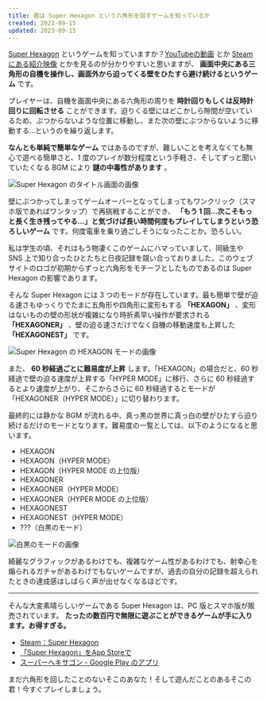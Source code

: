 ```yaml
---
title: 君は Super Hexagon という六角形を回すゲームを知っているか
created: 2023-09-15
updated: 2023-09-15
---
```


[Super Hexagon](https://superhexagon.com/) というゲームを知っていますか？[YouTubeの動画](https://www.youtube.com/watch?v=2sz0mI_6tLQ) とか [Steamにある紹介映像](https://store.steampowered.com/app/221640/) とかを見るのが分かりやすいと思いますが、 **画面中央にある三角形の自機を操作し、画面外から迫ってくる壁をひたすら避け続けるというゲーム** です。

プレイヤーは、自機を画面中央にある六角形の周りを **時計回りもしくは反時計回りに回転させる** ことができます。迫りくる壁にはどこかしら隙間が空いているため、ぶつからないような位置に移動し、また次の壁にぶつからないように移動する…というのを繰り返します。

**なんとも単純で簡単なゲーム** ではあるのですが、難しいことを考えなくても無心で遊べる簡単さと、1 度のプレイが数分程度という手軽さ、そしてずっと聞いていたくなる BGM により **謎の中毒性があります** 。

![Super Hexagon のタイトル画面の画像](ae907a70-0246-4755-d8ad-5ec9295d3300)

壁にぶつかってしまってゲームオーバーとなってしまってもワンクリック（スマホ版であればワンタップ）で再挑戦することができ、 **「もう 1 回…次こそもっと長く生き残ってやる…」と気づけば長い時間何度もプレイしてしまうという恐ろしいゲーム** です。何度電車を乗り過ごしそうになったことか。恐ろしい。

私は学生の頃、それはもう物凄くこのゲームにハマっていまして、同級生や SNS 上で知り合ったひとたちと日夜記録を競い合っておりました。このウェブサイトのロゴが初期からずっと六角形をモチーフとしたものであるのは Super Hexagon の影響であります。

そんな Super Hexagon には 3 つのモードが存在しています。最も簡単で壁が迫る速さもゆっくりでたまに五角形や四角形に変形もする **「HEXAGON」** 、変形はないものの壁の形状が複雑になり時折素早い操作が要求される **「HEXAGONER」** 、壁の迫る速さだけでなく自機の移動速度も上昇した **「HEXAGONEST」** です。

![Super Hexagon の HEXAGON モードの画像](e55d0212-6b26-403f-1620-7c55321ae400)

また、 **60 秒経過ごとに難易度が上昇** します。「HEXAGON」の場合だと、60 秒経過で壁の迫る速度が上昇する「HYPER MODE」に移行、さらに 60 秒経過するとより速度が上がり、そこからさらに 60 秒経過するとモードが「HEXAGONER（HYPER MODE）」に切り替わります。

最終的には静かな BGM が流れる中、真っ黒の世界に真っ白の壁がひたすら迫り続けるだけのモードとなります。難易度の一覧としては、以下のようになると思います。

- HEXAGON
- HEXAGON（HYPER MODE）
- HEXAGON（HYPER MODE の上位版）
- HEXAGONER
- HEXAGONER（HYPER MODE）
- HEXAGONER（HYPER MODE の上位版）
- HEXAGONEST
- HEXAGONEST（HYPER MODE）
- ???（白黒のモード）

![白黒のモードの画像](a6fbf79c-e886-48bb-8048-dfca4e3aa100)

綺麗なグラフィックがあるわけでも、複雑なゲーム性があるわけでも、射幸心を煽られるガチャがあるわけでもないゲームですが、過去の自分の記録を超えられたときの達成感はしばらく声が出せなくなるほどです。

---

そんな大変素晴らしいゲームである Super Hexagon は、PC 版とスマホ版が販売されています。 **たったの数百円で無限に遊ぶことができるゲームが手に入ります。お得すぎる。**

- [Steam：Super Hexagon](https://store.steampowered.com/app/221640/)
- [「Super Hexagon」をApp Storeで](https://apps.apple.com/jp/app/super-hexagon/id549027629)
- [スーパーへキサゴン - Google Play のアプリ](https://play.google.com/store/apps/details?id=com.distractionware.superhexagon)

まだ六角形を回したことのないそこのあなた！そして遊んだことのあるそこの君！今すぐプレイしましょう。
